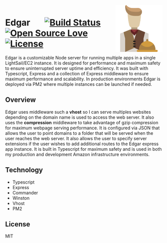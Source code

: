 
<img src='icon.png' align='right' width='150' height='150' />

# Edgar &nbsp; &nbsp; &nbsp; [![Build Status](https://travis-ci.org/william-taylor/edgar.svg?branch=master)](https://travis-ci.org/william-taylor/edgar) [![Open Source Love](https://badges.frapsoft.com/os/v1/open-source.svg?v=102)](https://github.com/ellerbrock/open-source-badge/) [![License](https://img.shields.io/badge/License-MIT-blue.svg)](https://opensource.org/licenses/Apache-2.0)

Edgar is a customizable Node server for running multiple apps in a single LightSail/EC2 instance. It is designed for performance and maximum safety to ensure uninterrupted server uptime and efficiency. It was built with Typescript, Express and a collection of Express middleware to ensure maximum performance and scalability. In production environments Edgar is deployed via PM2 where multiple instances can be launched if needed.

## Overview

Edgar uses middleware such a **vhost** so I can serve multiples websites depending on the domain name is used to access the web server. It also uses the **compression** middleware to take advantage of gzip compression for maximum webpage serving performance. It is configured via JSON  that allows the user to point domains to a folder that will be served when the user reaches the web server. It also allows the user to specify server extensions if the user wishes to add additional routes to the Edgar express app instance. It is built in Typescript for maximum safety and is used in both my production and development Amazon infrastructure environments.

## Technology

* Typescript
* Express
* Commander
* Winston
* Vhost
* PM2

## License

MIT
